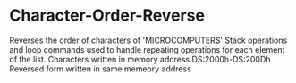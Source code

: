 # Character-Order-Reverse
Reverses the order of characters of 'MICROCOMPUTERS'
Stack operations and loop commands used to handle repeating operations for each element of the list.
Characters written in memory address DS:2000h-DS:200Dh
Reversed form written in same memeory address
